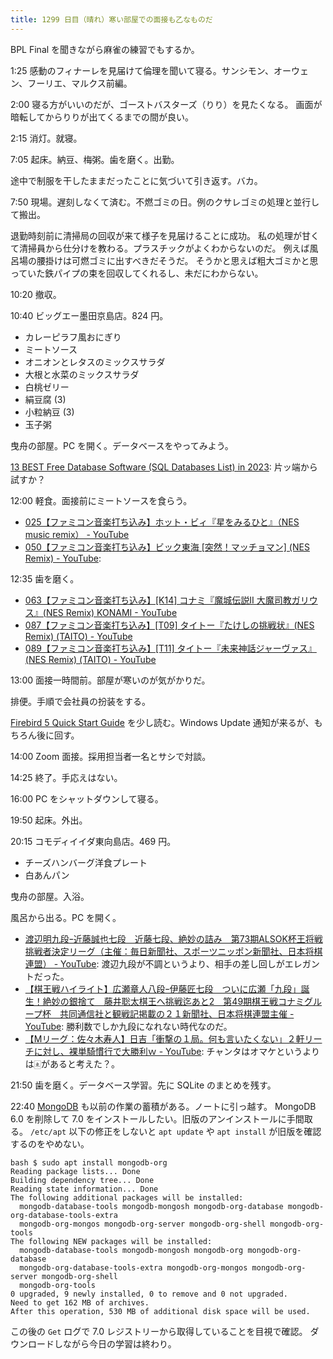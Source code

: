 ```yaml
---
title: 1299 日目（晴れ）寒い部屋での面接も乙なものだ
---
```


BPL Final を聞きながら麻雀の練習でもするか。

1:25 感動のフィナーレを見届けて倫理を聞いて寝る。サンシモン、オーウェン、フーリエ、マルクス前編。

2:00 寝る方がいいのだが、ゴーストバスターズ（りり）を見たくなる。
画面が暗転してからりりが出てくるまでの間が良い。

2:15 消灯。就寝。

7:05 起床。納豆、梅粥。歯を磨く。出勤。

途中で制服を干したままだったことに気づいて引き返す。バカ。

7:50 現場。遅刻しなくて済む。不燃ゴミの日。例のクサレゴミの処理と並行して搬出。

退勤時刻前に清掃局の回収が来て様子を見届けることに成功。
私の処理が甘くて清掃員から仕分けを教わる。プラスチックがよくわからないのだ。
例えば風呂場の腰掛けは可燃ゴミに出すべきだそうだ。
そうかと思えば粗大ゴミかと思っていた鉄パイプの束を回収してくれるし、未だにわからない。

10:20 撤収。

10:40 ビッグエー墨田京島店。824 円。

* カレーピラフ風おにぎり
* ミートソース
* オニオンとレタスのミックスサラダ
* 大根と水菜のミックスサラダ
* 白桃ゼリー
* 絹豆腐 (3)
* 小粒納豆 (3)
* 玉子粥

曳舟の部屋。PC を開く。データベースをやってみよう。

[13 BEST Free Database Software (SQL Databases List) in 2023](https://www.guru99.com/free-database-software.html):
片ッ端から試すか？

12:00 軽食。面接前にミートソースを食らう。

* [025【ファミコン音楽打ち込み】ホット・ビィ『星をみるひと』（NES music remix） - YouTube](https://www.youtube.com/watch?v=RohL6b_mne4)
* [050【ファミコン音楽打ち込み】ビック東海 [突然！マッチョマン] (NES Remix) - YouTube](https://www.youtube.com/watch?v=Bs5iZbZpPlU):

12:35 歯を磨く。

* [063【ファミコン音楽打ち込み】[K14] コナミ『魔城伝説II 大魔司教ガリウス』(NES Remix) KONAMI - YouTube](https://www.youtube.com/watch?v=Ht3cM2zEgzA)
* [087【ファミコン音楽打ち込み】[T09] タイトー『たけしの挑戦状』(NES Remix) (TAITO) - YouTube](https://www.youtube.com/watch?v=Mg7hZen0DM8)
* [089【ファミコン音楽打ち込み】[T11] タイトー『未来神話ジャーヴァス』(NES Remix) (TAITO) - YouTube](https://www.youtube.com/watch?v=JNkB5i0P_-o)

13:00 面接一時間前。部屋が寒いのが気がかりだ。

排便。手順で会社員の扮装をする。

[Firebird 5 Quick Start Guide](https://firebirdsql.org/file/documentation/html/en/firebirddocs/qsg5/firebird-5-quickstartguide.html)
を少し読む。Windows Update 通知が来るが、もちろん後に回す。

14:00 Zoom 面接。採用担当者一名とサシで対談。

14:25 終了。手応えはない。

16:00 PC をシャットダウンして寝る。

19:50 起床。外出。

20:15 コモディイイダ東向島店。469 円。

* チーズハンバーグ洋食プレート
* 白あんパン

曳舟の部屋。入浴。

風呂から出る。PC を開く。

* [渡辺明九段ｰ近藤誠也七段　近藤七段、絶妙の詰み　第73期ALSOK杯王将戦挑戦者決定リーグ（主催：毎日新聞社、スポーツニッポン新聞社、日本将棋連盟） - YouTube](https://www.youtube.com/watch?v=z6XTdUA0MiM):
  渡辺九段が不調というより、相手の差し回しがエレガントだった。
* [【棋王戦ハイライト】広瀬章人八段ｰ伊藤匠七段　ついに広瀬「九段」誕生！絶妙の銀捨て　藤井聡太棋王へ挑戦迄あと2　第49期棋王戦コナミグループ杯　共同通信社と観戦記掲載の２１新聞社、日本将棋連盟主催 - YouTube](https://www.youtube.com/watch?v=QaU6ejJauAc):
  勝利数でしか九段になれない時代なのだ。
* [【Mリーグ：佐々木寿人】日吉「衝撃の１局。何も言いたくない」２軒リーチに対し、裸単騎慣行で大勝利ｗ - YouTube](https://www.youtube.com/watch?v=H2Vsd_p0d7Y):
  チャンタはオマケというよりは🀀があると考えた？。

21:50 歯を磨く。データベース学習。先に SQLite のまとめを残す。

22:40 [MongoDB] も以前の作業の蓄積がある。ノートに引っ越す。
MongoDB 6.0 を削除して 7.0 をインストールしたい。旧版のアンインストールに手間取る。
`/etc/apt` 以下の修正をしないと `apt update` や `apt install` が旧版を確認するのをやめない。

```console
bash $ sudo apt install mongodb-org
Reading package lists... Done
Building dependency tree... Done
Reading state information... Done
The following additional packages will be installed:
  mongodb-database-tools mongodb-mongosh mongodb-org-database mongodb-org-database-tools-extra
  mongodb-org-mongos mongodb-org-server mongodb-org-shell mongodb-org-tools
The following NEW packages will be installed:
  mongodb-database-tools mongodb-mongosh mongodb-org mongodb-org-database
  mongodb-org-database-tools-extra mongodb-org-mongos mongodb-org-server mongodb-org-shell
  mongodb-org-tools
0 upgraded, 9 newly installed, 0 to remove and 0 not upgraded.
Need to get 162 MB of archives.
After this operation, 530 MB of additional disk space will be used.
```

この後の `Get` ログで 7.0 レジストリーから取得していることを目視で確認。
ダウンロードしながら今日の学習は終わり。

[MongoDB]: https://www.mongodb.com/
